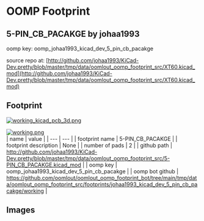 # OOMP Footprint  
## 5-PIN_CB_PACAKGE  by johaa1993  
  
oomp key: oomp_johaa1993_kicad_dev_5_pin_cb_pacakge  
  
source repo at: [http://github.com/johaa1993/KiCad-Dev.pretty/blob/master/tmp/data/oomlout_oomp_footprint_src/XT60.kicad_mod](http://github.com/johaa1993/KiCad-Dev.pretty/blob/master/tmp/data/oomlout_oomp_footprint_src/XT60.kicad_mod)  
## Footprint  
  
[![working_kicad_pcb_3d.png](working_kicad_pcb_3d_600.png)](working_kicad_pcb_3d.png)  
  
[![working.png](working_600.png)](working.png)  
| name | value | 
| --- | --- | 
| footprint name | 5-PIN_CB_PACAKGE | 
| footprint description | None | 
| number of pads | 2 | 
| github path | http://github.com/johaa1993/KiCad-Dev.pretty/blob/master/tmp/data/oomlout_oomp_footprint_src/5-PIN_CB_PACAKGE.kicad_mod | 
| oomp key | oomp_johaa1993_kicad_dev_5_pin_cb_pacakge | 
| oomp bot github | https://github.com/oomlout/oomlout_oomp_footprint_bot/tree/main/tmp/data/oomlout_oomp_footprint_src/footprints/johaa1993_kicad_dev_5_pin_cb_pacakge/working | 
## Images  
